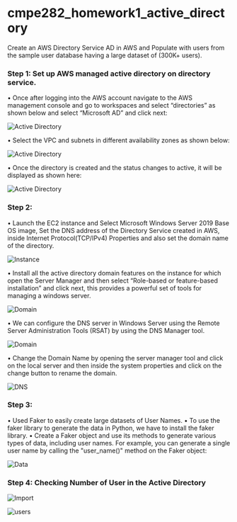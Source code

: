 # cmpe282_homework1_active_directory

Create an AWS Directory Service AD in AWS and Populate with users from the sample user database having a large dataset of (300K+ users).

### Step 1: Set up AWS managed active directory on directory service.

•	Once after logging into the AWS account navigate to the AWS management console and go to workspaces and select “directories” as shown below and select “Microsoft AD” and click next:

 ![Active Directory](screenshots/1.png)
 
•	Select the VPC and subnets in different availability zones as shown below:

 ![Active Directory](screenshots/2.png)
 
 •	Once the directory is created and the status changes to active, it will be displayed as shown here:

 ![Active Directory](screenshots/active.png)
 
 
### Step 2: 

•	Launch the EC2 instance and Select Microsoft Windows Server 2019 Base OS image, Set the DNS address of the Directory Service created in AWS, inside Internet Protocol(TCP/IPv4) Properties and also set the domain name of the directory.


![Instance](screenshots/ec2.png)

•	Install all the active directory domain features on the instance for which open the Server Manager and then select “Role-based or feature-based installation” and click next, this provides a powerful set of tools for managing a windows server.

![Domain](screenshots/feature.png)

•	We can configure the DNS server in Windows Server using the Remote Server Administration Tools (RSAT) by using the DNS Manager tool.

![Domain](screenshots/domain1.png)

•	Change the Domain Name by opening the server manager tool and click on the local server and then inside the system properties and click on the change button to rename the domain.

![DNS](screenshots/dns.png)
 
 
### Step 3: 


•	Used Faker to easily create large datasets of User Names.
•	To use the faker library to generate the data in Python, we have to install the faker library.
•	Create a Faker object and use its methods to generate various types of data, including user names. For example, you can generate a single user name by calling the "user_name()" method on the Faker object:


![Data](screenshots/data.png)


### Step 4: Checking Number of User in the Active Directory

![Import](screenshots/users.png)


![users](screenshots/count.png)
